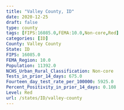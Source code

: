 ```yaml
---
title: "Valley County, ID"
date: 2020-12-25
draft: false
type: county
tags: [FIPS:16085.0,FEMA:10.0,Non-core,Red]
categories: [ID]
County: Valley County
State: ID
FIPS: 16085.0
FEMA_Region: 10.0
Population: 11392.0
NCHS_Urban_Rural_Classification: Non-core
Tests_in_prior_14_days: 675.0
Fourteen_day_test_rate_per_100000: 5925.0
Percent_Positivity_in_prior_14_days: 0.108
Level: Red
url: /states/ID/valley-county
---
```



